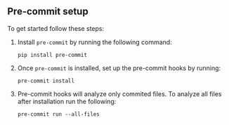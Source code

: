 ## Pre-commit setup

To get started follow these steps:

1. Install `pre-commit` by running the following command:
    ```
    pip install pre-commit
    ```

2. Once `pre-commit` is installed, set up the pre-commit hooks by running:
    ```
    pre-commit install
    ```

3. Pre-commit hooks will analyze only commited files. To analyze all files after installation run the following:
    ```
    pre-commit run --all-files
    ```
